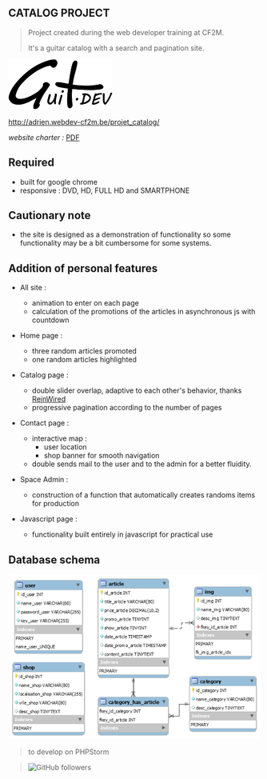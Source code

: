 ## CATALOG PROJECT

>Project created during the web developer training at CF2M.
>
>It's a guitar catalog with a search and pagination site.

<img src="https://github.com/McDibou/projet_catalogue/blob/master/public/img/src/logo.black.png" height="100">


http://adrien.webdev-cf2m.be/projet_catalog/

_website charter :_ [PDF](https://github.com/McDibou/projet_catalogue/blob/master/SiteCatalogue.pdf)

## Required

- built for google chrome
- responsive : DVD, HD, FULL HD and SMARTPHONE

## Cautionary note 

- the site is designed as a demonstration of functionality so some functionality may be a bit cumbersome for some systems.

## Addition of personal features

- All site :
    * animation to enter on each page
    * calculation of the promotions of the articles in asynchronous js with countdown
    
- Home page : 
    * three random articles promoted
    * one random articles highlighted

- Catalog page :
    * double slider overlap, adaptive to each other's behavior, thanks [ReinWired](https://github.com/ReinWired)
    * progressive pagination according to the number of pages

- Contact page : 
    * interactive map :
        * user location
        * shop banner for smooth navigation
    * double sends mail to the user and to the admin for a better fluidity.
    
- Space Admin : 
    * construction of a function that automatically creates randoms items for production
    
- Javascript page :
    * functionality built entirely in javascript for practical use
    
## Database schema

<img src="https://github.com/McDibou/projet_catalogue/blob/master/data/db/catalogue.png">


>to develop on PHPStorm

> ![GitHub followers](https://img.shields.io/github/followers/mcdibou?color=4&style=social) 
